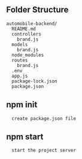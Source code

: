 ## Folder Structure
```
automobile-backend/
  README.md
  controllers
    brand.js
  models
    brand.js
  node_modules
  routes
    brand.js
  .env
  app.js
  package-lock.json
  package.json
```

## npm init
```
  create package.json file
```
## npm start
```
  start the project server
```
